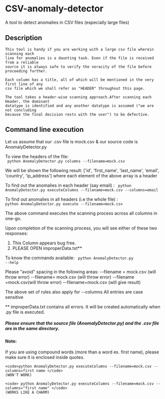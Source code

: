 <h1>CSV-anomaly-detector </h1>
	A tool to detect anomalies in CSV files (especially large files)

<h2> Description </h2>

	This tool is handy if you are working with a large csv file wherein scanning each
	line for anomalies is a daunting task. Even if the file is received from a reliable
	source it is always safe to verify the veracity of the file before proceeding further.

	Each column has a title, all of which will be mentioned in the very first line of any 
	csv file which we shall refer as "HEADER" throughout this page.

	The tool takes a header-wise scanning approach.After scanning each Header, the dominant
	datatype is identified and any another datatype is assumed ("we are not concluding 
	because the final decision rests with the user") to be defective. 

<h2> Command line execution </h2>

Let us assume that our .csv file is mock.csv & our source code is AnomalyDetector.py

To view the headers of the file:	
	<code> python AnomalyDetector.py columns --filename=mock.csv </code>

We will be shown the following result:
['id', 'first_name', 'last_name', 'email', 'country', 'ip_address']
where each element of the above array is a header

To find out the anomalies in each header (say email) :
	<code> python AnomalyDetector.py executeColumns --filename=mock.csv --columns=email </code>

To find out anomalies in all headers (i.e the whole file) :
	<code> python AnomalyDetector.py execute --filename=mock.csv </code>

The above command executes the scanning process across all columns in one-go.

Upon completion of the scanning process, you will see either of these two responses:
1) This Column appears bug free.
2) PLEASE OPEN improperData.txt** 

To know the commands available:
	<code> python AnomalyDetector.py --help </code>

Please "avoid" spacing in the following areas:
--filename = mock.csv (will throw error)
--filename= mock.csv (will throw error)
--filename =mock.csv(will throw error)
--filename=mock.csv (will give result)

The above set of rules also apply for --columns
All entries are case sensitive

** improperData.txt contains all errors. It will be created automatically when .py
file is executed.

<h5> Please ensure that the source file (AnomalyDetector.py) and the .csv file are in the 
same directory. </h5>

<h4> Note: </h4>

If you are using compound words (more than a word ex. first name), please make sure 
it is enclosed inside quotes.

	<code>python AnomalyDetector.py executeColumns --filename=mock.csv --columns=first name </code>
	(WON'T WORK)

	<code> python AnomalyDetector.py executeColumns --filename=mock.csv --columns="first name" </code>
	(WORKS LIKE A CHARM)
